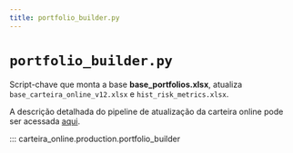 ```yaml
---
title: portfolio_builder.py
---
```


# `portfolio_builder.py`

Script-chave que monta a base **base_portfolios.xlsx**, atualiza
`base_carteira_online_v12.xlsx` e `hist_risk_metrics.xlsx`.

A descrição detalhada do pipeline de atualização da carteira online pode ser acessada [aqui](../architecture/pipeline_carteira_online.md).

::: carteira_online.production.portfolio_builder
